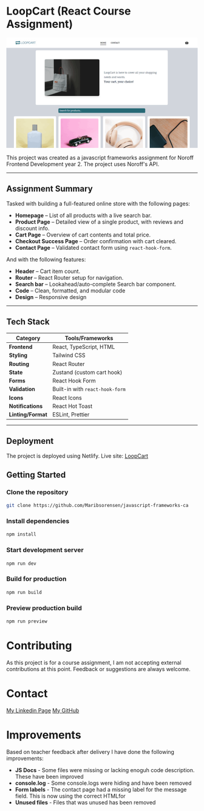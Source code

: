 # LoopCart (React Course Assignment)

![image](src/assets/loopcart.png)

This project was created as a javascript frameworks assignment for Noroff Frontend Development year 2.
The project uses Noroff's API.

---

## Assignment Summary

Tasked with building a full-featured online store with the following pages:

- **Homepage** – List of all products with a live search bar.
- **Product Page** – Detailed view of a single product, with reviews and discount info.
- **Cart Page** – Overview of cart contents and total price.
- **Checkout Success Page** – Order confirmation with cart cleared.
- **Contact Page** – Validated contact form using `react-hook-form`.

And with the following features:

- **Header** – Cart item count.
- **Router** – React Router setup for navigation.
- **Search bar** – Lookahead/auto-complete Search bar component.
- **Code** – Clean, formatted, and modular code
- **Design** – Responsive design

---

## Tech Stack

| Category           | Tools/Frameworks                |
| ------------------ | ------------------------------- |
| **Frontend**       | React, TypeScript, HTML         |
| **Styling**        | Tailwind CSS                    |
| **Routing**        | React Router                    |
| **State**          | Zustand (custom cart hook)      |
| **Forms**          | React Hook Form                 |
| **Validation**     | Built-in with `react-hook-form` |
| **Icons**          | React Icons                     |
| **Notifications**  | React Hot Toast                 |
| **Linting/Format** | ESLint, Prettier                |

---

## Deployment

The project is deployed using Netlify.
Live site:
[LoopCart](https://loopcart-ca.netlify.app/)

## Getting Started

### Clone the repository

```bash
git clone https://github.com/Maribsorensen/javascript-frameworks-ca
```

### Install dependencies

```bash
npm install
```

### Start development server

```bash
npm run dev
```

### Build for production

```bash
npm run build
```

### Preview production build

```bash
npm run preview
```

# Contributing

As this project is for a course assignment, I am not accepting external contributions at this point. Feedback or suggestions are always welcome.


# Contact

[My Linkedin Page](https://no.linkedin.com/in/mari-berg-s%C3%B8rensen-b63425156)
[My GitHub](https://github.com/Maribsorensen)

# Improvements

Based on teacher feedback after delivery I have done the following improvements:

- **JS Docs** - Some files were missing or lacking enoguh code description. These have been improved
- **console.log** - Some console.logs were hiding and have been removed
- **Form labels** - The contact page had a missing label for the message field. This is now using the correct HTMLfor
- **Unused files** - Files that was unused has been removed
